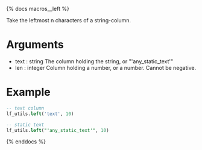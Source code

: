 {% docs macros__left %}

Take the leftmost n characters of a string-column.

# Arguments
- text : string
    The column holding the string, or "'any_static_text'"
- len : integer
    Column holding a number, or a number. Cannot be negative.

# Example
```sql
-- text column
lf_utils.left('text', 10)

-- static text
lf_utils.left("'any_static_text'", 10)
```

{% enddocs %}